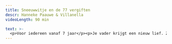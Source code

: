 ```yaml
---
title: Sneeuwwitje en de 77 vergiften
descr: Hanneke Paauwe & Villanella
videoLength: 90 min

text: >-
  <p>Voor iedereen vanaf 7 jaar</p><p>Je vader krijgt een nieuw lief. Zijn geliefde wordt jouw vijand. En niemand leefde er nog lang en gelukkig! Vergeet de gebroeders Grimm, wis Walt, delete Disney.<br>Sneeuwwitje en haar stiefmoeder nemen zelf het woord. En hoe! De twee schoonheden dagen elkaar uit, kruipen onder elkaars huid, snoeren de ander de mond en spelen wedstrijdjes in wreedheden. Hard tegen hard. Mooi en meedogenloos. Gif en tegengif?</p><p>Janne Desmet en Sarah Bourgeois spelen een sprankelende voorstelling vol humor en ontroering.<br>Over het uitschakelen van indringers aan de keukentafel. Over (stief)ouders en (stief)kinderen die elkaars bloed wel kunnen drinken. Zal er ooit er een moment komen waarop de twee vijanden samen voor de spiegel staan?</p><p>Lieve mama,</p><p>Ik heb zandtaartjes voor je verjaardag gebakken.<br>Ze staan voor het raam.<br>Eet smakelijk.<br>Kus Sneeuwwitje</p><p>PS: Papa heeft een nieuw lief.<br>Sindsdien stinkt de spiegel in de badkamer.<br>‍</p><p><strong>Voorstelling gekeken? Gebruik de</strong><a href="https://adoc.tips/sneeuwwitje-en-de-77-vergiften-lesmap.html" target="_blank"><strong> lesmap </strong></a><strong>voor nog meer plezier.</strong><br>‍</p><p><strong>CREDITS</strong></p><p>Spel: Janne Desmet en Sarah Bourgeois<br>Tekst en regie: Hanneke Paauwe<br>Kostuum: Sara Dykmans<br>Decor: Bruno Herzeele en Elke Thuy<br>Techniek: Saul Mombaerts<br>Productie: Villanella</p><p>Opname door Beeldstorm olv Jan Bosteels</p><p>‍<strong>PERS</strong></p><p>Eindelijk gebeurt er nog eens wat in het jeugdtheater (…) De wereld is geen sprookje, waarom dan harmonie verkondigen? (...) Horror, playback, fantasy, mime, hardcore, stand-up: geen genre zo gek of het duikt wel ergens op, telkens als een nieuw verkleedpartijtje. (Wouter Hillaert – De Standaard)</p><p>Paauwe bewijst met deze voorstelling opnieuw dé theaterdame te zijn die met haar grenzeloze fantasie en neus voor scherpzinnigheid de snoepgeur uit de jeugdtheatergordijnen kan kloppen. (Els Van Steenberghe – Knack Focus)</p><p>Janne Desmet als Sneeuwwitje en Sarah Bourgeois als de stiefmoeder schmieren erop los, stappen uit hun rollen, maken zichzelf tot een lachwekkende dubbele karikatuur om dan plots ingetogen oprecht emotioneel te reageren. Als flexibele actrices weten Janne en Sarah steeds opnieuw hun personages onderuit te halen. Het is echt niet zo dat het publiek als één blok achter Sneeuwwitje staat en de stiefmoeder haat. De stiefmoeder heeft feeksachtige neigingen, maar ook Sneeuwwitje ontpopt zich tot een verwend, arrogant en jaloers nest. Heerlijk is het om hen bezig te zien en te horen in hun verbale steekspel… Als toeschouwer raak je in de ban van het spelplezier van de twee personages, en van de rake uitspraken uit de mond van een klein kind of een moeder. Beiden willen hun frustraties in de schoen van de andere schuiven. Tekst, de uitwerking van het thema, de bijwijlen zalig grimmige humor, en het spel overtuigen meer dan ruimschoots. En wat er met het hart van Sneeuwwitje dan verder gebeurt, tja… niet alle sprookjes eindigen als sprookjes. (Tuur Devens – Theatermaggezien)</p><p>Gelukkig is er Hanneke Paauwe die een splinterbom legt onder het klassieke sprookje. Sneeuwwitje en de 77 vergiften is van een kwade onverschrokkenheid die in het jeugdtheater ongezien is. (Wouter Hillaert – Theatermaker)<br>‍</p><p>‍</p>
---
```

